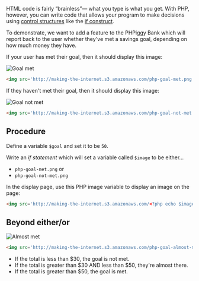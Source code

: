 HTML code is fairly &ldquo;brainless&rdquo;&mdash; what you type is what you get. With PHP, however, you can write code that allows your program to make decisions using [control structures](http://us1.php.net/manual/en/language.control-structures.php) like the [if construct](http://us1.php.net/manual/en/control-structures.if.php).

To demonstrate, we want to add a feature to the PHPiggy Bank which will report back to the user whether they've met a savings goal, depending on how much money they have.

If your user has met their goal, then it should display this image:

<img src='http://making-the-internet.s3.amazonaws.com/php-goal-met.png' alt='Goal met'>

```html
<img src='http://making-the-internet.s3.amazonaws.com/php-goal-met.png' alt='Goal met'>
```


If they haven't met their goal, then it should display this image:

<img src='http://making-the-internet.s3.amazonaws.com/php-goal-not-met.png' alt='Goal not met'>

```html
<img src='http://making-the-internet.s3.amazonaws.com/php-goal-not-met.png' alt='Goal not met'>
```

## Procedure

Define a variable `$goal` and set it to be `50`.

Write an *if statement* which will set a variable called `$image` to be either...

+ `php-goal-met.png` or
+ `php-goal-not-met.png`

In the display page, use this PHP image variable to display an image on the page:

```html
<img src='http://making-the-internet.s3.amazonaws.com/<?php echo $image?>' alt='Goal Status'>
```



## Beyond either/or

<img src='http://making-the-internet.s3.amazonaws.com/php-goal-almost-met.png' alt='Almost met'>

```html
<img src='http://making-the-internet.s3.amazonaws.com/php-goal-almost-met.png' alt='Almost met'>
```

* If the total is less than $30, the goal is not met.
* If the total is greater than $30 AND less than $50, they're almost there.
* If the total is greater than $50, the goal is met.
